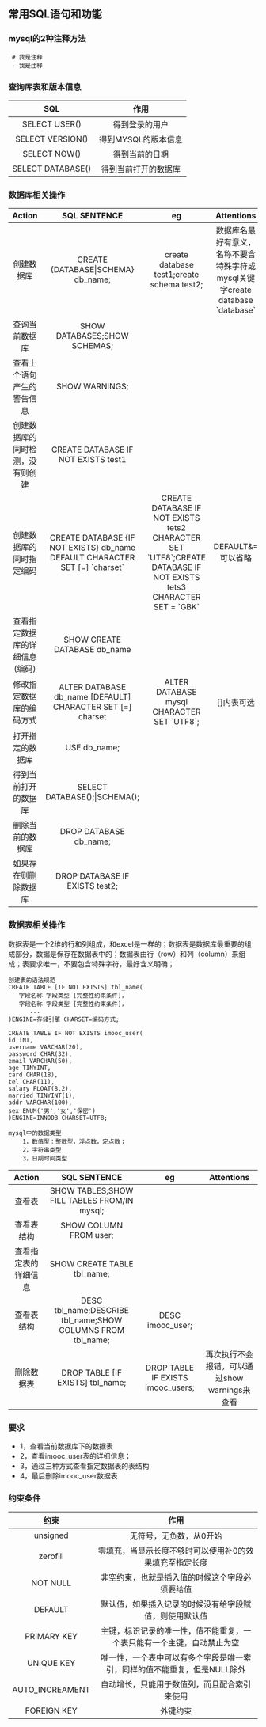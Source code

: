 ## 常用SQL语句和功能

### mysql的2种注释方法
```
 # 我是注释
 --我是注释
```

### 查询库表和版本信息
SQL| 作用
|:-:|:-:|
SELECT USER() |得到登录的用户
SELECT VERSION() |得到MYSQL的版本信息
SELECT NOW()| 得到当前的日期
SELECT DATABASE() |得到当前打开的数据库
### 数据库相关操作
Action|SQL SENTENCE|eg|Attentions
|:-:|:-:|:-:|:-:|
创建数据库|CREATE {DATABASE\|SCHEMA} db_name;|create database test1;create schema test2;|数据库名最好有意义，名称不要含特殊字符或mysql关键字create database \`database\`
查询当前数据库|SHOW DATABASES;SHOW SCHEMAS;|||
查看上个语句产生的警告信息|SHOW WARNINGS;|||
创建数据库的同时检测，没有则创建|CREATE DATABASE IF NOT EXISTS test1||
创建数据库的同时指定编码|CREATE DATABASE {IF NOT EXISTS} db_name DEFAULT CHARACTER SET [=] \`charset\`|CREATE DATABASE IF NOT EXISTS tets2 CHARACTER SET \`UTF8\`;CREATE DATABASE IF NOT EXISTS tets3 CHARACTER SET = \`GBK\`|DEFAULT&= 可以省略|
查看指定数据库的详细信息(编码)|SHOW CREATE DATABASE db_name|||
修改指定数据库的编码方式|ALTER DATABASE db_name [DEFAULT] CHARACTER SET [=] charset|ALTER DATABASE mysql CHARACTER SET \`UTF8\`;|[]内表可选|
打开指定的数据库|USE db_name;|||
得到当前打开的数据库|SELECT DATABASE();\|SCHEMA();|||
删除当前的数据库|DROP DATABASE db_name;|||
如果存在则删除数据库|DROP DATABASE IF EXISTS test2;|||

### 数据表相关操作
数据表是一个2维的行和列组成，和excel是一样的；数据表是数据库最重要的组成部分，数据是保存在数据表中的；数据表由行（row）和列（column）来组成；表要求唯一，不要包含特殊字符，最好含义明确；
 ```
 创建表的语法规范
 CREATE TABLE [IF NOT EXISTS] tbl_name(
    字段名称 字段类型 [完整性约束条件]，
    字段名称 字段类型 [完整性约束条件]，
       ...     
 )ENGINE=存储引擎 CHARSET=编码方式;
 
CREATE TABLE IF NOT EXISTS imooc_user(
id INT,
username VARCHAR(20),
password CHAR(32),
email VARCHAR(50),
age TINYINT,
card CHAR(18),
tel CHAR(11),
salary FLOAT(8,2),
married TINYINT(1),
addr VARCHAR(100),
sex ENUM('男','女','保密')
)ENGINE=INNODB CHARSET=UTF8;
 ```
 ```
 mysql中的数据类型
     1，数值型：整数型，浮点数，定点数；
     2，字符串类型
     3，日期时间类型
 ```
Action|SQL SENTENCE|eg|Attentions
|:-:|:-:|:-:|:-:|
查看表|SHOW TABLES;SHOW FILL TABLES FROM/IN mysql;|||
查看表结构|SHOW COLUMN FROM user;|||
查看指定表的详细信息|SHOW CREATE TABLE tbl_name;|||
查看表结构|DESC tbl_name;DESCRIBE tbl_name;SHOW COLUMNS FROM tbl_name;|DESC imooc_user;||
删除数据表|DROP TABLE [IF EXISTS] tbl_name;|DROP TABLE IF EXISTS imooc_users;|再次执行不会报错，可以通过show warnings来查看|
### 要求
- 1，查看当前数据库下的数据表
- 2，查看imooc_user表的详细信息；
- 3，通过三种方式查看指定数据表的表结构
- 4，最后删除imooc_user数据表
### 约束条件
约束|作用
|:-:|:-:|
unsigned|无符号，无负数，从0开始
zerofill|零填充，当显示长度不够时可以使用补0的效果填充至指定长度
NOT NULL|非空约束，也就是插入值的时候这个字段必须要给值
DEFAULT|默认值，如果插入记录的时候没有给字段赋值，则使用默认值
PRIMARY KEY|主键，标识记录的唯一性，值不能重复，一个表只能有一个主键，自动禁止为空
UNIQUE KEY|唯一性，一个表中可以有多个字段是唯一索引，同样的值不能重复，但是NULL除外
AUTO_INCREAMENT|自动增长，只能用于数值列，而且配合索引来使用
FOREIGN KEY|外键约束







